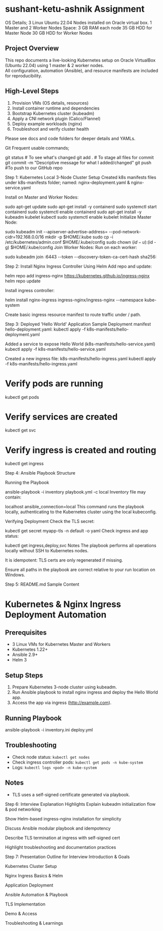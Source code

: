 # sushant-ketu-ashnik Assignment

OS Details;
3 Linux Ubuntu 22.04 Nodes installed on Oracle virtual box.
1 Master and 2 Worker Nodes
Space: 3 GB RAM each node
35 GB HDD for Master Node 
30 GB HDD for Worker Nodes


## Project Overview

This repo documents a live-looking Kubernetes setup on Oracle VirtualBox (Ubuntu 22.04) using 1 master & 2 worker nodes.  
All configuration, automation (Ansible), and resource manifests are included for reproducibility.

## High-Level Steps

1. Provision VMs (OS details, resources)
2. Install container runtime and dependencies
3. Bootstrap Kubernetes cluster (kubeadm)
4. Apply a CNI network plugin (Calico/Flannel)
5. Deploy example workloads (nginx)
6. Troubleshoot and verify cluster health

Please see docs and code folders for deeper details and YAMLs.

Git Frequent usable commands;

git status                     # To see what's changed
git add .                      # To stage all files for commit
git commit -m "Descriptive message for what I added/changed"
git push                       #To push to our GitHub repo



Step 1: Kubernetes Local 3-Node Cluster Setup
Created k8s manifests files under k8s-manifests folder;
named: nginx-deployment.yaml & nginx-service.yaml

Install on Master and Worker Nodes:
 
sudo apt-get update
sudo apt-get install -y containerd
sudo systemctl start containerd
sudo systemctl enable containerd
sudo apt-get install -y kubeadm kubelet kubectl
sudo systemctl enable kubelet
Initialize Master Node:
 
sudo kubeadm init --apiserver-advertise-address=<master-ip> --pod-network-cidr=192.168.0.0/16
mkdir -p $HOME/.kube
sudo cp -i /etc/kubernetes/admin.conf $HOME/.kube/config
sudo chown $(id -u):$(id -g) $HOME/.kube/config
Join Worker Nodes:
Run on each worker:

 
sudo kubeadm join <master-ip>:6443 --token <token> --discovery-token-ca-cert-hash sha256:<hash>

Step 2: Install Nginx Ingress Controller Using Helm
Add repo and update:

helm repo add ingress-nginx https://kubernetes.github.io/ingress-nginx
helm repo update


Install ingress controller:
 
helm install nginx-ingress ingress-nginx/ingress-nginx --namespace kube-system

Create basic ingress resource manifest to route traffic under / path.

Step 3: Deployed 'Hello World' Application
Sample Deployment manifest hello-deployment.yaml:
kubectl apply -f k8s-manifests/hello-deployment.yaml

Added a service to expose Hello World (k8s-manifests/hello-service.yaml)
 kubectl apply -f k8s-manifests/hello-service.yaml

 Created a new ingress file:
k8s-manifests/hello-ingress.yaml
kubectl apply -f k8s-manifests/hello-ingress.yaml

# Verify pods are running
kubectl get pods

# Verify services are created
kubectl get svc

# Verify ingress is created and routing
kubectl get ingress


Step 4: Ansible Playbook Structure
 
Running the Playbook
 
ansible-playbook -i inventory playbook.yml -c local
Inventory file may contain:

  
localhost ansible_connection=local
This command runs the playbook locally, authenticating to the Kubernetes cluster using the local kubeconfig.

Verifying Deployment
Check the TLS secret:

 
kubectl get secret myapp-tls -n default -o yaml
Check ingress and app status:

 
kubectl get ingress,deploy,svc
Notes
The playbook performs all operations locally without SSH to Kubernetes nodes.

It is idempotent: TLS certs are only regenerated if missing.

Ensure all paths in the playbook are correct relative to your run location on Windows.

Step 5: README.md Sample Content
 
# Kubernetes & Nginx Ingress Deployment Automation

## Prerequisites
- 3 Linux VMs for Kubernetes Master and Workers
- Kubernetes 1.22+
- Ansible 2.9+
- Helm 3

## Setup Steps
1. Prepare Kubernetes 3-node cluster using kubeadm.
2. Run Ansible playbook to install nginx ingress and deploy the Hello World app.
3. Access the app via ingress (http://example.com).

## Running Playbook
ansible-playbook -i inventory.ini deploy.yml

 

## Troubleshooting
- Check node status: `kubectl get nodes`
- Check ingress controller pods: `kubectl get pods -n kube-system`
- Logs: `kubectl logs <pod> -n kube-system`

## Notes
- TLS uses a self-signed certificate generated via playbook.

Step 6: Interview Explanation Highlights
Explain kubeadm initialization flow & pod networking

Show Helm-based ingress-nginx installation for simplicity

Discuss Ansible modular playbook and idempotency

Describe TLS termination at ingress with self-signed cert

Highlight troubleshooting and documentation practices

Step 7: Presentation Outline for Interview
Introduction & Goals

Kubernetes Cluster Setup

Nginx Ingress Basics & Helm

Application Deployment

Ansible Automation & Playbook

TLS Implementation

Demo & Access

Troubleshooting & Learnings